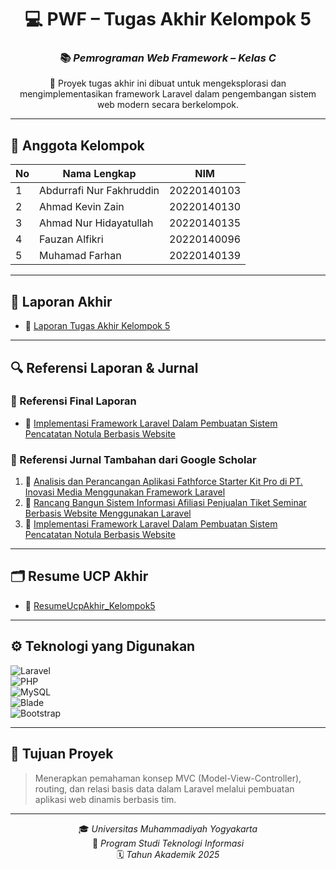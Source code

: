 <div align="center">

# 💻 PWF – Tugas Akhir Kelompok 5  
### 📚 *Pemrograman Web Framework – Kelas C*

</div>

<p align="center">
  🚀 Proyek tugas akhir ini dibuat untuk mengeksplorasi dan mengimplementasikan framework Laravel dalam pengembangan sistem web modern secara berkelompok.
</p>

---

## 👥 Anggota Kelompok

| No | Nama Lengkap                   | NIM            |
|----|--------------------------------|----------------|
| 1  | Abdurrafi Nur Fakhruddin       | 20220140103    |
| 2  | Ahmad Kevin Zain               | 20220140130    |
| 3  | Ahmad Nur Hidayatullah         | 20220140135    |
| 4  | Fauzan Alfikri                 | 20220140096    |
| 5  | Muhamad Farhan                 | 20220140139    |

---

## 📄 Laporan Akhir

- 📝 [Laporan Tugas Akhir Kelompok 5](https://drive.google.com/file/d/1FmDBTItooNFUL2yKCo1g7CWGIdL-mPIL/view?usp=drive_link)

---

## 🔍 Referensi Laporan & Jurnal

### 📗 Referensi Final Laporan
- 📙 [Implementasi Framework Laravel Dalam Pembuatan Sistem Pencatatan Notula Berbasis Website](https://ejournal.undip.ac.id/index.php/jsinbis/article/view/45297)

### 📘 Referensi Jurnal Tambahan dari Google Scholar
1. 📘 [Analisis dan Perancangan Aplikasi Fathforce Starter Kit Pro di PT. Inovasi Media Menggunakan Framework Laravel](https://openjournal.unpam.ac.id/index.php/JTSI/article/view/35656)  
2. 📗 [Rancang Bangun Sistem Informasi Afiliasi Penjualan Tiket Seminar Berbasis Website Menggunakan Laravel](https://jtiik.ub.ac.id/index.php/jtiik/article/view/1466)  
3. 📙 [Implementasi Framework Laravel Dalam Pembuatan Sistem Pencatatan Notula Berbasis Website](https://ejournal.undip.ac.id/index.php/jsinbis/article/view/45297)

---

## 🗂️ Resume UCP Akhir

- 📁 [ResumeUcpAkhir_Kelompok5](https://drive.google.com/drive/folders/1PTxoQA7fMcHRpkjKvIKkgjohTjtZmBkU?usp=sharing)

---

## ⚙️ Teknologi yang Digunakan

![Laravel](https://img.shields.io/badge/Laravel-8.x-red?style=for-the-badge&logo=laravel)  
![PHP](https://img.shields.io/badge/PHP-%5E8.0-blue?style=for-the-badge&logo=php)  
![MySQL](https://img.shields.io/badge/MySQL-8.x-orange?style=for-the-badge&logo=mysql)  
![Blade](https://img.shields.io/badge/Blade-Laravel%20Template-red?style=for-the-badge&logo=laravel)  
![Bootstrap](https://img.shields.io/badge/Bootstrap-5-purple?style=for-the-badge&logo=bootstrap)

---

## 🧠 Tujuan Proyek

> Menerapkan pemahaman konsep MVC (Model-View-Controller), routing, dan relasi basis data dalam Laravel melalui pembuatan aplikasi web dinamis berbasis tim.

---

<div align="center">

🎓 *Universitas Muhammadiyah Yogyakarta*  
🧾 *Program Studi Teknologi Informasi*  
🗓️ *Tahun Akademik 2025*

</div>
